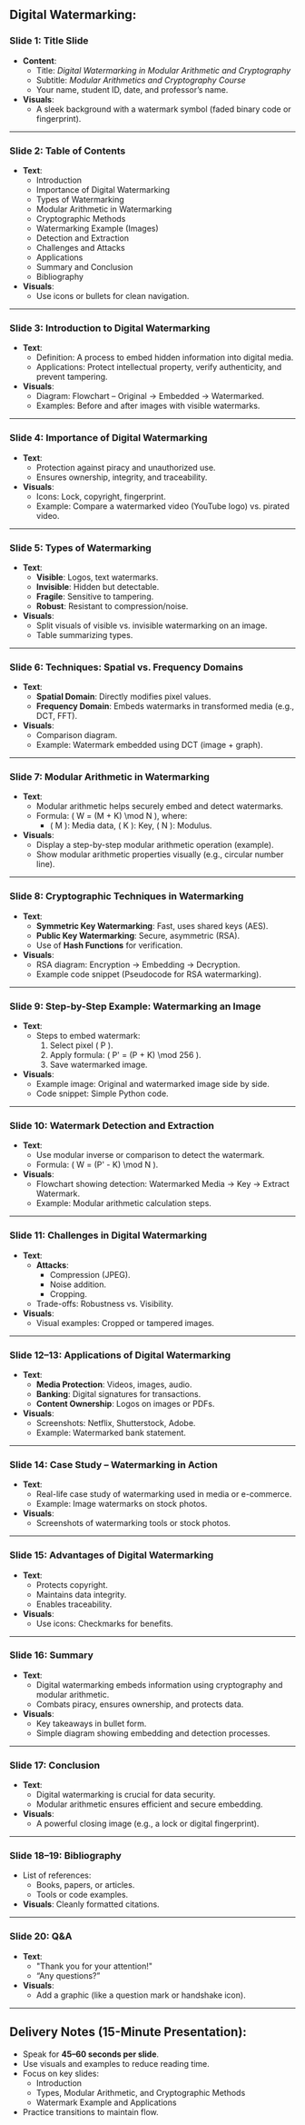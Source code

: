 ## **Digital Watermarking**:

### **Slide 1: Title Slide**
- **Content**:
  - Title: *Digital Watermarking in Modular Arithmetic and Cryptography*  
  - Subtitle: *Modular Arithmetics and Cryptography Course*  
  - Your name, student ID, date, and professor’s name.  
- **Visuals**:  
  - A sleek background with a watermark symbol (faded binary code or fingerprint).  

---

### **Slide 2: Table of Contents**
- **Text**:  
  - Introduction  
  - Importance of Digital Watermarking  
  - Types of Watermarking  
  - Modular Arithmetic in Watermarking  
  - Cryptographic Methods  
  - Watermarking Example (Images)  
  - Detection and Extraction  
  - Challenges and Attacks  
  - Applications  
  - Summary and Conclusion  
  - Bibliography  
- **Visuals**:  
  - Use icons or bullets for clean navigation.

---

### **Slide 3: Introduction to Digital Watermarking**
- **Text**:  
  - Definition: A process to embed hidden information into digital media.  
  - Applications: Protect intellectual property, verify authenticity, and prevent tampering.  
- **Visuals**:  
  - Diagram: Flowchart – Original → Embedded → Watermarked.  
  - Examples: Before and after images with visible watermarks.

---

### **Slide 4: Importance of Digital Watermarking**
- **Text**:
  - Protection against piracy and unauthorized use.  
  - Ensures ownership, integrity, and traceability.  
- **Visuals**:
  - Icons: Lock, copyright, fingerprint.  
  - Example: Compare a watermarked video (YouTube logo) vs. pirated video.

---

### **Slide 5: Types of Watermarking**
- **Text**:  
  - **Visible**: Logos, text watermarks.  
  - **Invisible**: Hidden but detectable.  
  - **Fragile**: Sensitive to tampering.  
  - **Robust**: Resistant to compression/noise.  
- **Visuals**:  
  - Split visuals of visible vs. invisible watermarking on an image.  
  - Table summarizing types.

---

### **Slide 6: Techniques: Spatial vs. Frequency Domains**
- **Text**:  
  - **Spatial Domain**: Directly modifies pixel values.  
  - **Frequency Domain**: Embeds watermarks in transformed media (e.g., DCT, FFT).  
- **Visuals**:  
  - Comparison diagram.  
  - Example: Watermark embedded using DCT (image + graph).  

---

### **Slide 7: Modular Arithmetic in Watermarking**
- **Text**:
  - Modular arithmetic helps securely embed and detect watermarks.  
  - Formula: \( W = (M + K) \mod N \), where:  
    - \( M \): Media data, \( K \): Key, \( N \): Modulus.  
- **Visuals**:
  - Display a step-by-step modular arithmetic operation (example).  
  - Show modular arithmetic properties visually (e.g., circular number line).

---

### **Slide 8: Cryptographic Techniques in Watermarking**
- **Text**:  
  - **Symmetric Key Watermarking**: Fast, uses shared keys (AES).  
  - **Public Key Watermarking**: Secure, asymmetric (RSA).  
  - Use of **Hash Functions** for verification.  
- **Visuals**:  
  - RSA diagram: Encryption → Embedding → Decryption.  
  - Example code snippet (Pseudocode for RSA watermarking).

---

### **Slide 9: Step-by-Step Example: Watermarking an Image**
- **Text**:  
  - Steps to embed watermark:  
    1. Select pixel \( P \).  
    2. Apply formula: \( P' = (P + K) \mod 256 \).  
    3. Save watermarked image.  
- **Visuals**:  
  - Example image: Original and watermarked image side by side.  
  - Code snippet: Simple Python code.  

---

### **Slide 10: Watermark Detection and Extraction**
- **Text**:  
  - Use modular inverse or comparison to detect the watermark.  
  - Formula: \( W = (P' - K) \mod N \).  
- **Visuals**:  
  - Flowchart showing detection: Watermarked Media → Key → Extract Watermark.  
  - Example: Modular arithmetic calculation steps.

---

### **Slide 11: Challenges in Digital Watermarking**
- **Text**:  
  - **Attacks**:  
    - Compression (JPEG).  
    - Noise addition.  
    - Cropping.  
  - Trade-offs: Robustness vs. Visibility.  
- **Visuals**:  
  - Visual examples: Cropped or tampered images.  

---

### **Slide 12–13: Applications of Digital Watermarking**
- **Text**:  
  - **Media Protection**: Videos, images, audio.  
  - **Banking**: Digital signatures for transactions.  
  - **Content Ownership**: Logos on images or PDFs.  
- **Visuals**:  
  - Screenshots: Netflix, Shutterstock, Adobe.  
  - Example: Watermarked bank statement.

---

### **Slide 14: Case Study – Watermarking in Action**
- **Text**:  
  - Real-life case study of watermarking used in media or e-commerce.  
  - Example: Image watermarks on stock photos.  
- **Visuals**:  
  - Screenshots of watermarking tools or stock photos.  

---

### **Slide 15: Advantages of Digital Watermarking**
- **Text**:
  - Protects copyright.  
  - Maintains data integrity.  
  - Enables traceability.  
- **Visuals**:  
  - Use icons: Checkmarks for benefits.

---

### **Slide 16: Summary**
- **Text**:  
  - Digital watermarking embeds information using cryptography and modular arithmetic.  
  - Combats piracy, ensures ownership, and protects data.  
- **Visuals**:  
  - Key takeaways in bullet form.  
  - Simple diagram showing embedding and detection processes.

---

### **Slide 17: Conclusion**
- **Text**:  
  - Digital watermarking is crucial for data security.  
  - Modular arithmetic ensures efficient and secure embedding.  
- **Visuals**:  
  - A powerful closing image (e.g., a lock or digital fingerprint).  

---

### **Slide 18–19: Bibliography**
- List of references:  
  - Books, papers, or articles.  
  - Tools or code examples.  
- **Visuals**: Cleanly formatted citations.

---

### **Slide 20: Q&A**
- **Text**:  
  - "Thank you for your attention!"  
  - “Any questions?”  
- **Visuals**:  
  - Add a graphic (like a question mark or handshake icon).

---

## **Delivery Notes (15-Minute Presentation)**:
- Speak for **45–60 seconds per slide**.  
- Use visuals and examples to reduce reading time.  
- Focus on key slides:  
  - Introduction  
  - Types, Modular Arithmetic, and Cryptographic Methods  
  - Watermark Example and Applications  
- Practice transitions to maintain flow.